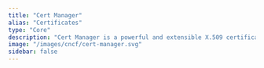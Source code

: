 ```yaml
---
title: "Cert Manager"
alias: "Certificates"
type: "Core"
description: "Cert Manager is a powerful and extensible X.509 certificate controller for Kubernetes."
image: "/images/cncf/cert-manager.svg"
sidebar: false
---
```

